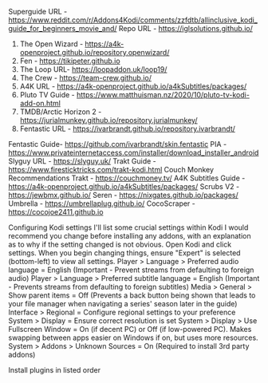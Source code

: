Superguide URL - https://www.reddit.com/r/Addons4Kodi/comments/zzfdtb/allinclusive_kodi_guide_for_beginners_movie_and/
Repo URL - https://iglsolutions.github.io/

1) The Open Wizard - https://a4k-openproject.github.io/repository.openwizard/
2) Fen - https://tikipeter.github.io
3) The Loop URL- https://loopaddon.uk/loop19/
4) The Crew - https://team-crew.github.io/
5) A4K URL - https://a4k-openproject.github.io/a4kSubtitles/packages/
6) Pluto TV Guide - https://www.matthuisman.nz/2020/10/pluto-tv-kodi-add-on.html
7) TMDB/Arctic Horizon 2 - https://jurialmunkey.github.io/repository.jurialmunkey/
8) Fentastic URL - https://ivarbrandt.github.io/repository.ivarbrandt/

Fentastic Guide- https://github.com/ivarbrandt/skin.fentastic
PIA - https://www.privateinternetaccess.com/installer/download_installer_android
Slyguy URL - https://slyguy.uk/
Trakt Guide - https://www.firesticktricks.com/trakt-kodi.html
Couch Monkey Recommendations Trakt - https://couchmoney.tv/
A4K Subtitles Guide - https://a4k-openproject.github.io/a4kSubtitles/packages/
Scrubs V2 - https://jewbmx.github.io/
Seren - https://nixgates.github.io/packages/
Umbrella - https://umbrellaplug.github.io/
CocoScraper - https://cocojoe2411.github.io


Configuring Kodi settings
I'll list some crucial settings within Kodi I would recommend you change before installing any addons, with an explanation as to why if the setting changed is not obvious.
Open Kodi and click settings. When you begin changing things, ensure "Expert" is selected (bottom-left) to view all settings.
Player > Language > Preferred audio language = English (Important - Prevent streams from defaulting to foreign audio)
Player > Language > Preferred subtitle language = English (Important - Prevents streams from defaulting to foreign subtitles)
Media > General > Show parent items = Off (Prevents a back button being shown that leads to your file manager when navigating a series' season later in the guide)
Interface > Regional = Configure regional settings to your preference
System > Display = Ensure correct resolution is set
System > Display > Use Fullscreen Window = On (if decent PC) or Off (if low-powered PC). Makes swapping between apps easier on Windows if on, but uses more resources.
System > Addons > Unknown Sources = On (Required to install 3rd party addons)

Install plugins in listed order

